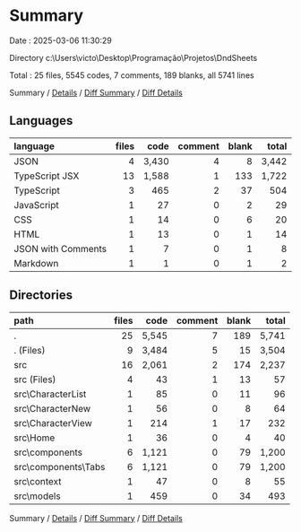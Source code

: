 # Summary

Date : 2025-03-06 11:30:29

Directory c:\\Users\\victo\\Desktop\\Programação\\Projetos\\DndSheets

Total : 25 files,  5545 codes, 7 comments, 189 blanks, all 5741 lines

Summary / [Details](details.md) / [Diff Summary](diff.md) / [Diff Details](diff-details.md)

## Languages
| language | files | code | comment | blank | total |
| :--- | ---: | ---: | ---: | ---: | ---: |
| JSON | 4 | 3,430 | 4 | 8 | 3,442 |
| TypeScript JSX | 13 | 1,588 | 1 | 133 | 1,722 |
| TypeScript | 3 | 465 | 2 | 37 | 504 |
| JavaScript | 1 | 27 | 0 | 2 | 29 |
| CSS | 1 | 14 | 0 | 6 | 20 |
| HTML | 1 | 13 | 0 | 1 | 14 |
| JSON with Comments | 1 | 7 | 0 | 1 | 8 |
| Markdown | 1 | 1 | 0 | 1 | 2 |

## Directories
| path | files | code | comment | blank | total |
| :--- | ---: | ---: | ---: | ---: | ---: |
| . | 25 | 5,545 | 7 | 189 | 5,741 |
| . (Files) | 9 | 3,484 | 5 | 15 | 3,504 |
| src | 16 | 2,061 | 2 | 174 | 2,237 |
| src (Files) | 4 | 43 | 1 | 13 | 57 |
| src\\CharacterList | 1 | 85 | 0 | 11 | 96 |
| src\\CharacterNew | 1 | 56 | 0 | 8 | 64 |
| src\\CharacterView | 1 | 214 | 1 | 17 | 232 |
| src\\Home | 1 | 36 | 0 | 4 | 40 |
| src\\components | 6 | 1,121 | 0 | 79 | 1,200 |
| src\\components\\Tabs | 6 | 1,121 | 0 | 79 | 1,200 |
| src\\context | 1 | 47 | 0 | 8 | 55 |
| src\\models | 1 | 459 | 0 | 34 | 493 |

Summary / [Details](details.md) / [Diff Summary](diff.md) / [Diff Details](diff-details.md)